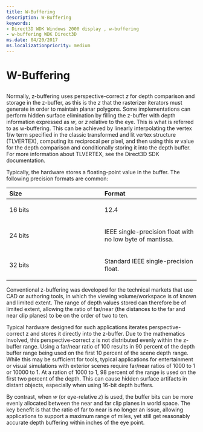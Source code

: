 ```yaml
---
title: W-Buffering
description: W-Buffering
keywords:
- Direct3D WDK Windows 2000 display , w-buffering
- w-buffering WDK Direct3D
ms.date: 04/20/2017
ms.localizationpriority: medium
---
```


# W-Buffering


## <span id="ddk_w_buffering_gg"></span><span id="DDK_W_BUFFERING_GG"></span>


Normally, z-buffering uses perspective-correct *z* for depth comparison and storage in the z-buffer, as this is the *z* that the rasterizer iterators must generate in order to maintain planar polygons. Some implementations can perform hidden surface elimination by filling the z-buffer with depth information expressed as *w*, or *z* relative to the eye. This is what is referred to as w-buffering. This can be achieved by linearly interpolating the vertex 1/w term specified in the classic transformed and lit vertex structure (TLVERTEX), computing its reciprocal per pixel, and then using this *w* value for the depth comparison and conditionally storing it into the depth buffer. For more information about TLVERTEX, see the Direct3D SDK documentation.

Typically, the hardware stores a floating-point value in the buffer. The following precision formats are common:

<table>
<colgroup>
<col width="50%" />
<col width="50%" />
</colgroup>
<thead>
<tr class="header">
<th align="left">Size</th>
<th align="left">Format</th>
</tr>
</thead>
<tbody>
<tr class="odd">
<td align="left"><p>16 bits</p></td>
<td align="left"><p>12.4</p></td>
</tr>
<tr class="even">
<td align="left"><p>24 bits</p></td>
<td align="left"><p>IEEE single-precision float with no low byte of mantissa.</p></td>
</tr>
<tr class="odd">
<td align="left"><p>32 bits</p></td>
<td align="left"><p>Standard IEEE single-precision float.</p></td>
</tr>
</tbody>
</table>

 

Conventional z-buffering was developed for the technical markets that use CAD or authoring tools, in which the viewing volume/workspace is of known and limited extent. The range of depth values stored can therefore be of limited extent, allowing the ratio of far/near (the distances to the far and near clip planes) to be on the order of two to ten.

Typical hardware designed for such applications iterates perspective-correct z and stores it directly into the z-buffer. Due to the mathematics involved, this perspective-correct z is not distributed evenly within the z-buffer range. Using a far/near ratio of 100 results in 90 percent of the depth buffer range being used on the first 10 percent of the scene depth range. While this may be sufficient for tools, typical applications for entertainment or visual simulations with exterior scenes require far/near ratios of 1000 to 1 or 10000 to 1. At a ration of 1000 to 1, 98 percent of the range is used on the first two percent of the depth. This can cause hidden surface artifacts in distant objects, especially when using 16-bit depth buffers.

By contrast, when *w* (or eye-relative *z*) is used, the buffer bits can be more evenly allocated between the near and far clip planes in world space. The key benefit is that the ratio of far to near is no longer an issue, allowing applications to support a maximum range of miles, yet still get reasonably accurate depth buffering within inches of the eye point.

 

 





